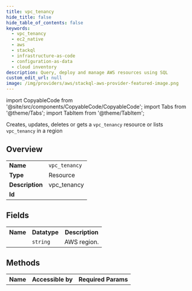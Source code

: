 ```yaml
---
title: vpc_tenancy
hide_title: false
hide_table_of_contents: false
keywords:
  - vpc_tenancy
  - ec2_native
  - aws
  - stackql
  - infrastructure-as-code
  - configuration-as-data
  - cloud inventory
description: Query, deploy and manage AWS resources using SQL
custom_edit_url: null
image: /img/providers/aws/stackql-aws-provider-featured-image.png
---
```


import CopyableCode from '@site/src/components/CopyableCode/CopyableCode';
import Tabs from '@theme/Tabs';
import TabItem from '@theme/TabItem';

Creates, updates, deletes or gets a <code>vpc_tenancy</code> resource or lists <code>vpc_tenancy</code> in a region

## Overview
<table><tbody>
<tr><td><b>Name</b></td><td><code>vpc_tenancy</code></td></tr>
<tr><td><b>Type</b></td><td>Resource</td></tr>
<tr><td><b>Description</b></td><td>vpc_tenancy</td></tr>
<tr><td><b>Id</b></td><td><CopyableCode code="aws.ec2_native.vpc_tenancy" /></td></tr>
</tbody></table>

## Fields
<table><tbody><tr><th>Name</th><th>Datatype</th><th>Description</th></tr><tr><td><CopyableCode code="region" /></td><td><code>string</code></td><td>AWS region.</td></tr>
</tbody></table>

## Methods

<table><tbody>
  <tr>
    <th>Name</th>
    <th>Accessible by</th>
    <th>Required Params</th>
  </tr>
</tbody></table>






